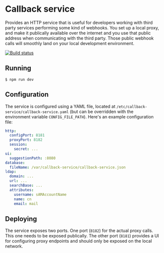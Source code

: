 # Callback service

Provides an HTTP service that is useful for developers working with third party services performing some kind of webhooks. You set up a local proxy, and make it publically available over the internet and you use that public address when communicating with the third party. Those public webhook calls will smoothly land on your local development environment.

[![Build status](https://travis-ci.org/anton-johansson/callback-service.svg?branch=master)](https://travis-ci.org/anton-johansson/callback-service)


## Running

```
$ npm run dev
```

## Configuration

The service is configured using a YAML file, located at `/etc/callback-service/callback-service.yaml` (but can be overridden with the environment variable `CONFIG_FILE_PATH`). Here's an example configuration file:

```yaml
http:
  configPort: 8181
  proxyPort: 8182
  session:
    secret: ...
ui:
  suggestionPath: :8080
database:
  fileName: /var/callback-service/callback-service.json
ldap:
  domain: ...
  url: ...
  searchBase: ...
  attributes:
    username: sAMAccountName
    name: cn
    email: mail
```


## Deploying

The service exposes two ports. One port (`8182`) for the actual proxy calls. This one needs to be exposed publically. The other port (`8181`) provides a UI for configuring proxy endpoints and should only be exposed on the local network.
